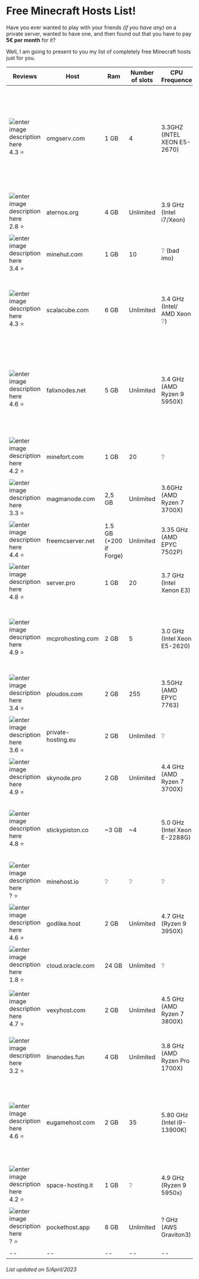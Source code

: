
# Free Minecraft Hosts List!

Have you ever wanted to play with your friends *(if you have any)* on a private server, wanted to have one, and then found out that you have to pay **5€ per month** for it?

 Well, I am going to present to you my list of completely free Minecraft hosts just for you.

Reviews | Host | Ram | Number of slots | CPU Frequence | Storage | Location | 24/7 | Link | No Registering | Technical support | Notes
|--|--|--|--|--|--|--|--|--|--|--|--|
![enter image description here](https://cdn.trustpilot.net/brand-assets/4.1.0/stars/stars-4.5.svg) 4.3 ⭐ |omgserv.com | 1 GB | 4 | 3.3GHZ (INTEL XEON E5-2670) | Unlimited | France :fr: / USA :us: |❌| [🌐](https://www.omgserv.com/en/hosting/minecraft-server/free/) |❌|✅| Custom IP address, Dedicated IP (port 25565), Modded servers allowed, Scheduled backups, Scheduled tasks, MySQL database, Technical support.
![enter image description here](https://cdn.trustpilot.net/brand-assets/4.1.0/stars/stars-3.svg) 2.8 ⭐|aternos.org|4 GB|Unlimited|3.9 GHz (Intel i7/Xeon)|4 GB|Germany❔ :de:|❌|[🌐](https://aternos.org/go/)|❌|✅|Queue system|
![enter image description here](https://cdn.trustpilot.net/brand-assets/4.1.0/stars/stars-3.5.svg)3.4 :star:|minehut.com|1 GB|10|❔ (bad imo)|Unlimited|USA :us:|❌|[🌐](https://minehut.com/)|❌|✅|Very bad CPU apparently|
![enter image description here](https://cdn.trustpilot.net/brand-assets/4.1.0/stars/stars-4.5.svg)4.3 :star:|scalacube.com|6 GB|Unlimited|3.4 GHz (Intel/ AMD Xeon ❔)|30 GB|Canada :canada: / France :fr: / United Kingdom :uk: / Australia :australia: / Singapore :singapore:|❔|[🌐](https://scalacube.com/hosting/server/minecraft/constructor/public)|❌|✅|Bad panel|
![enter image description here](https://cdn.trustpilot.net/brand-assets/4.1.0/stars/stars-4.5.svg)4.6 :star:|falixnodes.net|5 GB|Unlimited|3.4 GHz (AMD Ryzen 9 5950X)|15 GB|Germany :de: / Finland :finland:|❌|[🌐](https://falixnodes.net/)|❌|✅|Custom IP address, Modded servers allowed, Scheduled backups, Scheduled tasks, MySQL database, Technical support.|
![enter image description here](https://cdn.trustpilot.net/brand-assets/4.1.0/stars/stars-4.svg)4.2 :star:|minefort.com|1 GB|20|❔|10 GB|❔|❌|[🌐](https://minefort.com/)|❌|✅|--|
![enter image description here](https://cdn.trustpilot.net/brand-assets/4.1.0/stars/stars-3.5.svg)3.3 :star:|magmanode.com|2,5 GB|Unlimited|3.6GHz (AMD Ryzen 7 3700X)|5 GB|Germany :de:|❔|[🌐](https://magmanode.com/order)|❔|✅|--|
![enter image description here](https://cdn.trustpilot.net/brand-assets/4.1.0/stars/stars-4.5.svg)4.4 :star:|freemcserver.net|1.5 GB (+200 if Forge)|Unlimited|3.35 GHz (AMD EPYC 7502P)|10 GB|USA :us: / Germany :de: / France :fr:|✅|[🌐](https://freemcserver.net/)|❌|✅|--|
![enter image description here](https://cdn.trustpilot.net/brand-assets/4.1.0/stars/stars-5.svg)4.8 :star:|server.pro|1 GB|20|3.7 GHz (Intel Xenon E3)|5 GB|France :fr: / Canada :canada:|❌|[🌐](https://server.pro/create)|❌|✅|--|
![enter image description here](https://cdn.trustpilot.net/brand-assets/4.1.0/stars/stars-5.svg)4.9 :star:|mcprohosting.com|2 GB|5|3.0 GHz (Intel Xeon E5-2620)|❔|[List](https://mcprohosting.com/billing/knowledgebase/106/Server-Locations-MCProHosting-Offers.html)|✅|[🌐](https://mcprohosting.com/freebee)|❔|✅|Currently out of stock on this item so orders for it have been suspended until more stock is available|
![enter image description here](https://cdn.trustpilot.net/brand-assets/4.1.0/stars/stars-3.5.svg)3.4 :star:|ploudos.com|2 GB|255|3.5GHz (AMD EPYC 7763)|6 GB|1.  Germany :de:|❌|[🌐](https://ploudos.com/server/)|❌|✅|--|
![enter image description here](https://cdn.trustpilot.net/brand-assets/4.1.0/stars/stars-3.5.svg)3.6 :star:|private-hosting.eu|2 GB|Unlimited|❔|Unlimited|❔|❔|[🌐](https://private-hosting.eu/store/free-minecraft-server-hosting)|❌|✅|--|
![enter image description here](https://cdn.trustpilot.net/brand-assets/4.1.0/stars/stars-5.svg)4.9 :star:|skynode.pro|2 GB|Unlimited|4.4 GHz (AMD Ryzen 7 3700X)|5 BG|Germany :de:|✅|[🌐](https://www.skynode.pro/free-hosting/minecraft)|❌|✅|--|
![enter image description here](https://cdn.trustpilot.net/brand-assets/4.1.0/stars/stars-5.svg)4.8 :star:|stickypiston.co|~3 GB|~4|5.0 GHz (Intel Xeon E-2288G)|Unlimited|USA :us: / France :fr: / Australia :australia: / Singapore :singapore: / United Kingdom :uk:|❔|[🌐](https://trial.stickypiston.co/minecraft/)|✅|✅|--|
![enter image description here](https://cdn.trustpilot.net/brand-assets/4.1.0/stars/stars-0.svg)? :star:|minehost.io|❔|❔|❔|❔|❔|❔|[🌐](https://www.minehost.io/)|✅|❌|--|
![enter image description here](https://cdn.trustpilot.net/brand-assets/4.1.0/stars/stars-4.5.svg)4.6 :star:|godlike.host|2 GB|Unlimited|4.7 GHz (Ryzen 9 3950X)|10 GB|Ukraine :ukraine:|❌|[🌐](https://godlike.host/minecraft-free-server-en/)|❌|✅|High-quality gaming support is provided only for paid plans|
![enter image description here](https://cdn.trustpilot.net/brand-assets/4.1.0/stars/stars-2.svg)1.8 :star:|cloud.oracle.com|24 GB|Unlimited|❔|20 GB|USA :us: / Canada :canada:|✅|[🌐](https://www.oracle.com/cloud/free/)|❌|✅ *good luck*|Minecraft Not Installed. No Game Panel. [Documentation here](https://blogs.oracle.com/developers/post/how-to-set-up-and-run-a-really-powerful-free-minecraft-server-in-the-cloud)|
![enter image description here](https://cdn.trustpilot.net/brand-assets/4.1.0/stars/stars-4.5.svg)4.7 :star:|vexyhost.com|2 GB|Unlimited|4.5 GHz (AMD Ryzen 7 3800X)|Unlimited|USA :us: / Brazil :brazil: / Netherlands :netherlands: / Argentina :argentina:|❌|[🌐](https://vexyhost.com/free-hosting/minecraft/)|❌|✅|Including 1 free backup
![enter image description here](https://cdn.trustpilot.net/brand-assets/4.1.0/stars/stars-3.svg)3.2 :star:|linenodes.fun|4 GB|Unlimited|3.8 GHz (AMD Ryzen Pro 1700X)|8.5 GB|[List](https://paste.ofcode.org/XZFWcAUj4KFTSBCzPbkUyn)|✅|[🌐](https://linenodes.fun/eng/index.html)|❌|✅|High-quality and gaming support is provided for free and paid plans.
![enter image description here](https://cdn.trustpilot.net/brand-assets/4.1.0/stars/stars-4.5.svg)4.6 :star:|eugamehost.com|2 GB|35|5.80 GHz (Intel i9-13900K)|Unlimited|Germany :de:|✅|[🌐](https://www.eugamehost.com/minecraft-server-hosting)|❌|✅|Use 12Tbit DDoS protection from Path.net. Always on and always free. Use AMP panel ie modern version of McMyAdmin.
|![enter image description here](https://cdn.trustpilot.net/brand-assets/4.1.0/stars/stars-4.svg)4.2 :star:|space-hosting.it|1 GB|❔|4.9 GHz (Ryzen 9 5950x)|4 GB|Lithuania :lithuania: / Italy :it:|❔|[🌐](https://www.space-hosting.it/Minecraft-Server-Hosting/)|❌|✅|--|
|![enter image description here](https://cdn.trustpilot.net/brand-assets/4.1.0/stars/stars-0.svg)? :star:|pockethost.app|8 GB|Unlimited|? GHz (AWS Graviton3)|15 GB|Ireland :ireland: / USA :us: / India :india:|✅|[🌐](https://pockethost.app/en/)|❌|✅|--|
|--|--|--|--|--|--|--|--|--|--|--|--|

###### *List updated on 5/April/2023*


